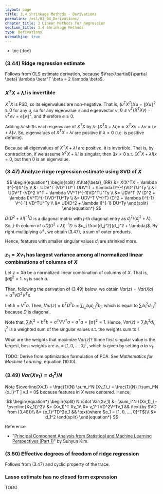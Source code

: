 ```yaml
---
layout: page
title: 3.4 Shrinkage Methods - Derivations
permalink: /esl/03_04_Derivations/
chapter_title: 3 Linear Methods for Regression
section_title: 3.4 Shrinkage Methods
type: Derivations
usemathjax: true
---
```


* toc
{:toc}

### (3.44) Ridge regression estimate

Follows from OLS estimate derivation, because $\frac{\partial}{\partial \beta} \lambda \beta^T \beta = 2 \lambda \beta$.

### $X^T X + \lambda I$ is invertible

$X^T X$ is PSD, so its eigenvalues are non-negative. That is, $(u^T X^T) X u = \lVert Xu \lVert^2 \geq 0$ for any $u$, so for any eigenvalue $e$ and eigenvector $v$, $0 \leq v^T (X^T X v) = v^T e v = e \lVert v \lVert^2$, and therefore $e \geq 0$.

Adding $\lambda I$ shifts each eigenvalue of $X^T X$ by $\lambda$: $(X^T X + \lambda I)v = X^TXv + \lambda v = (e + \lambda)v$. So, eigenvalues of $X^T X + \lambda I$ are positive if $\lambda > 0$ (i.e. is positive definite).

Because all eigenvalues of $X^T X + \lambda I$ are positive, it is invertible. That is, by contradiction, if we assume $X^T X + \lambda I$ is singular, then $\exists x \neq 0$ s.t. $(X^T X + \lambda I)x = 0$, but then $0$ is an eigenvalue.

### (3.47) Analyze ridge regression estimate using SVD of $X$

$$ \begin{equation*} \begin{split}
X\hat{\beta}_{RR} &= X(X^TX + \lambda I)^{-1}X^Ty \\ 
&= UDV^T (VD^TU^T UDV^T + \lambda I)^{-1}VD^TU^Ty \\
&= UDV^T (VD^2 V^T + \lambda VV^T)^{-1}VD^TU^Ty \\
&= UDV^T (V (D^2 + \lambda I)V^T)^{-1}VD^TU^Ty \\
&= UDV^T V^{-T} (D^2 + \lambda I)^{-1} V^{-1} VD^TU^Ty \\
&= UD(D^2 + \lambda I)^{-1} DU^Ty
\end{split} \end{equation*} $$

$D(D^2 + \lambda I)^{-1} D$ is a diagonal matrix with $j$-th diagonal entry as $d_j^2 / (d_j^2 + \lambda)$. So, $j$-th column of $UD(D^2 + \lambda I)^{-1} D$ is $u_j \frac{d_j^2}{d_j^2 + \lambda}$. By right-multiplying $U^T$, we obtain (3.47), a sum of outer products.

Hence, features with smaller singular values $d_j$ are shrinked more.

### $z_1 = Xv_1$ has largest variance among all normalized linear combinations of columns of $X$

Let $z = Xa$ be a normalized linear combination of columns of $X$. That is, $\lVert a \rVert^2 = 1$. $v_1$ is such $a$.

Then, following the derivation of (3.49) below, we obtain $Var(z) = Var(Xa) = a^TVD^2V^Ta$.

Let $b = V^Ta$. Then, $Var(z) = b^TD^2b = \sum_{i,j} b_i d_{i,j}^2 b_j$, which is equal to $\sum_i b_i^2 d_{i,i}^2$ because $D$ is diagonal.

Note that, $\sum_i b_i^2 = b^T b = a^TVV^Ta = a^Ta = \lVert a \rVert^2 = 1$. Hence, $Var(z) = \sum_i b_i^2 d_{i,i}^2$ is a weighted sum of the singular values s.t. the weights sum to 1.

What are the weights that maximize $Var(z)$? Since first singular value is the largest, best weights are $e_1 = [1, 0, ..., 0]^T$, which is given by setting $a$ to $v_1$.

TODO: Derive from optimization formulation of PCA. See _Mathematics for Machine Learning_, equation (10.10).

### (3.49) $Var(Xv_1) = d_1^2 / N$

Note $\overline{Xv_1} = \frac{1}{N} \sum_i^N (Xv_1)_i = \frac{1}{N} [\sum_i^N {x_i}^T ] v_1 = 0$ because features in $X$ were centered. Hence,

$$ \begin{equation*} \begin{split}
N \cdot Var(Xv_1) &= \sum_i^N ((Xv_1)_i - \overline{Xv_1})^2\\
&= (Xv_1)^T Xv_1\\
&= v_1^TVD^2V^Tv_1 && \text{by SVD from (3.48)}\\
&= {e_1}^TD^2e_1 && \text{where $e_1 = [1, 0, ..., 0]^T$}\\
&= d_1^2
\end{split} \end{equation*} $$

Reference:
- "[Principal Component Analysis from Statistical and Machine Learning Perspectives (Part 1)](https://towardsdatascience.com/principal-component-analysis-ceb42ed04d77)" by Suhyun Kim.


### (3.50) Effective degrees of freedom of ridge regression

Follows from (3.47) and cyclic property of the trace.

### Lasso estimate has no closed form expression 

TODO


